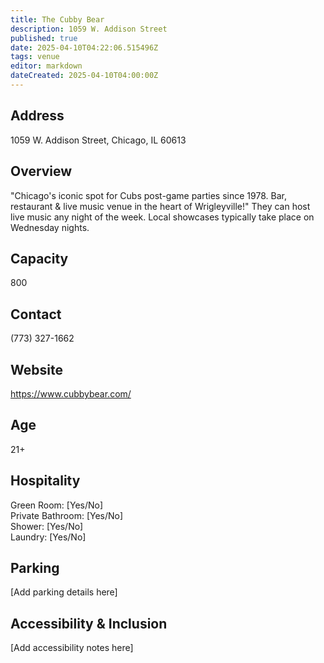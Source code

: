 ```yaml
---
title: The Cubby Bear
description: 1059 W. Addison Street
published: true
date: 2025-04-10T04:22:06.515496Z
tags: venue
editor: markdown
dateCreated: 2025-04-10T04:00:00Z
---
```


## Address

1059 W. Addison Street, Chicago, IL 60613

## Overview

"Chicago's iconic spot for Cubs post-game parties since 1978. Bar, restaurant & live music venue in the heart of Wrigleyville!" They can host live music any night of the week. Local showcases typically take place on Wednesday nights.

## Capacity

800

## Contact

(773) 327-1662

## Website

https://www.cubbybear.com/

## Age

21+

## Hospitality

Green Room: [Yes/No]  
Private Bathroom: [Yes/No]  
Shower: [Yes/No]  
Laundry: [Yes/No]

## Parking

[Add parking details here]

## Accessibility & Inclusion

[Add accessibility notes here]
